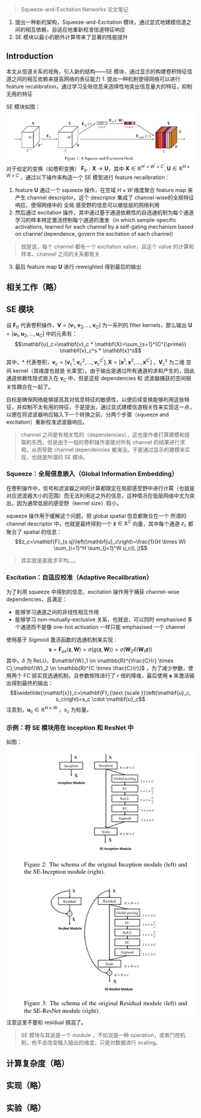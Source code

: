 > Squeeze-and-Excitation Networks 论文笔记

1. 提出一种新的架构，Squeeze-and-Excitation 模块，通过显式地建模信道之间的相互依赖，自适应地重新校准信道特征响应
2. SE 模块以最小的额外计算带来了显著的性能提升

## Introduction

本文从信道关系的视角，引入新的结构——SE 模块，通过显示的构建卷积特征信道之间的相互依赖来提高网络的表征能力
	1. 提出一种机制使得网络可以进行 feature recalibration，通过学习全局信息来选择性地突出信息量大的特征，抑制无用的特征

SE 模块如图：![](./image/Pasted%20image%2020221128145805.png)
对于给定的变换（如卷积变换） $\mathbf{F}_{t r}: \mathbf{X} \rightarrow \mathbf{U}$，其中 $\mathbf{X} \in \mathbb{R}^{H^{\prime} \times W^{\prime} \times C^{\prime}}, \mathbf{U} \in \mathbb{R}^{H \times W \times C}$ ，通过以下操作来构造一个 SE 模型进行 feature recalibration：
1. feature $\mathbf{U}$ 通过一个 squeeze 操作，在空域 $H\times W$ 维度聚合 feature map 来产生 channel descriptor，这个 descriptor 集成了 channel-wise的全局特征响应，使得网络中的 全局 感受野的信息可以被低层的网络利用
2. 然后通过 excitation 操作，其中通过基于通道依赖性的自选通机制为每个通道学习的样本特定激活控制每个通道的激发（in which sample-specific activations, learned for each channel by a self-gating mechanism based on channel dependence, govern the excitation of each channel）
> 就是说，每个 channel 都有一个 excitation value，且这个 value 的计算和样本、channel 之间的关系都有关
3. 最后 feature map $\mathbf{U}$ 进行 reweighted 得到最后的输出


## 相关工作（略）

## SE 模块

设 $\mathbf{F}_{t r}$ 代表卷积操作，$\mathbf{V}=\left[\mathbf{v}_1, \mathbf{v}_2, \ldots, \mathbf{v}_C\right]$ 为一系列的 filter kernels，那么输出 $\mathbf{U}=\left[\mathbf{u}_1, \mathbf{u}_2, \ldots, \mathbf{u}_C\right]$ 中的元素有：$$\mathbf{u}_c=\mathbf{v}_c * \mathbf{X}=\sum_{s=1}^{C^{\prime}} \mathbf{v}_c^s * \mathbf{x}^s$$
其中，$*$ 代表卷积，$\mathbf{v}_c=\left[\mathbf{v}_c^1, \mathbf{v}_c^2, \ldots, \mathbf{v}_c^{C^{\prime}}\right],\mathbf{X}=\left[\mathbf{x}^1, \mathbf{x}^2, \ldots, \mathbf{x}^{C^{\prime}}\right]$ ，$\mathbf{V}_c^s$ 为二维 空间 kernel（其维度也就是 长乘宽）。由于输出是通过所有通道的求和产生的，因此通道依赖性隐式嵌入在 $\mathbf{v}_C$ 中，但是这些 dependencies 和 滤波器捕获的空间相关性耦合在一起了。  

目标是确保网络能够提高其对信息特征的敏感性，以便后续变换能够利用这些特征，并抑制不太有用的特征，于是提出，通过显式建模信道相关性来实现这一点，以便在将滤波器响应输入下一个转换之前，分两个步骤（squeeze and excitation）重新校准滤波器响应。

> channel 之间是有相关性的（dependencies），这也是作者打算建模和提取的东西，但是由于一般的卷积操作直接对所有 channel 的结果进行求和，从而导致 channel dependencies 被淹没。于是通过显示的建模来实现，也就是所谓的 SE 模块。

### Squeeze：全局信息嵌入（Global Information Embedding）

在卷积操作中，信号和滤波器之间的计算都限定在局部感受野中进行计算（也就是对应滤波器大小的范围）而无法利用这之外的信息，这种情况在低层网络中尤为突出，因为通常低层的感受野（kernel size）较小。

squeeze 操作用于缓解这个问题，把 global spatial 信息都聚合在一个 所谓的 channel descriptor 中，也就是最终得到一个 $\mathbf{z} \in \mathbb{R}^C$ 向量，其中每个通道 $z_c$ 都聚合了 spatial 的信息：$$z_c=\mathbf{F}_{s q}\left(\mathbf{u}_c\right)=\frac{1}{H \times W} \sum_{i=1}^H \sum_{j=1}^W u_c(i, j)$$
> 其实就是直接求平均。。。

### Excitation：自适应校准（Adaptive Recalibration）

为了利用 squeeze 中得到的信息，excitation 操作用于捕获 channel-wise dependencies，且满足：
+ 能够学习通道之间的非线性相互作用
+ 能够学习 non-mutually-exclusive 关系，也就说，可以同时 emphasised 多个通道而不是像 one-hot activation 一样只能 emphasised 一个 channel

使用基于 Sigmoid 激活函数的选通机制来实现：$$\mathbf{s}=\mathbf{F}_{e x}(\mathbf{z}, \mathbf{W})=\sigma(g(\mathbf{z}, \mathbf{W}))=\sigma\left(\mathbf{W}_2 \delta\left(\mathbf{W}_1 \mathbf{z}\right)\right)$$
其中，$\delta$ 为 ReLU，$\mathbf{W}_1 \in \mathbb{R}^{\frac{C}{r} \times C},\mathbf{W}_2 \in \mathbb{R}^{C \times \frac{C}{r}}$ ，为了减少参数，使用两个 FC 层实现选通机制，且参数矩阵进行了 $r$ 倍的降维，最后使用 $\mathbf{s}$ 来激活输出得到最终的输出：$$\widetilde{\mathbf{x}}_c=\mathbf{F}_{\text {scale }}\left(\mathbf{u}_c, s_c\right)=s_c \cdot \mathbf{u}_c$$注意到，$\mathbf{u}_c \in\mathbb{R}^{H \times W}$ ，$s_c$ 为标量。

### 示例：将 SE 模块用在 Inception 和 ResNet 中

如图：![](./image/Pasted%20image%2020221128160711.png)
注意这里不要和 residual 搞混了。
> SE 模块与其说是一个 module ，不如说是一种 operation，或者门控机制，他不会改变输入输出的维度，只是对数据进行 scaling。


## 计算复杂度（略）

## 实现（略）

## 实验（略）